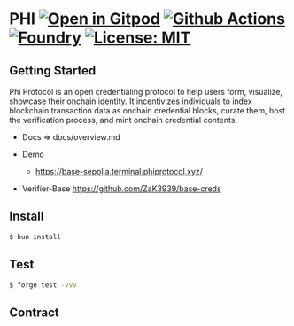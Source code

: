# PHI [![Open in Gitpod][gitpod-badge]][gitpod] [![Github Actions][gha-badge]][gha] [![Foundry][foundry-badge]][foundry] [![License: MIT][license-badge]][license]

[gitpod]: https://gitpod.io/#https://github.com/ZaK3939/phi-protocol
[gitpod-badge]: https://img.shields.io/badge/Gitpod-Open%20in%20Gitpod-FFB45B?logo=gitpod
[gha]: https://github.com/ZaK3939/phi-protocol/actions
[gha-badge]: https://github.com/ZaK3939/phi-protocol/actions/workflows/ci.yml/badge.svg
[foundry]: https://getfoundry.sh/
[foundry-badge]: https://img.shields.io/badge/Built%20with-Foundry-FFDB1C.svg
[license]: https://opensource.org/licenses/MIT
[license-badge]: https://img.shields.io/badge/License-MIT-blue.svg

## Getting Started

Phi Protocol is an open credentialing protocol to help users form, visualize, showcase their onchain identity. It
incentivizes individuals to index blockchain transaction data as onchain credential blocks, curate them, host the
verification process, and mint onchain credential contents.

- Docs => docs/overview.md

- Demo

  - https://base-sepolia.terminal.phiprotocol.xyz/

- Verifier-Base https://github.com/ZaK3939/base-creds

## Install

```sh
$ bun install
```

## Test

```sh
$ forge test -vvv
```

## Contract
